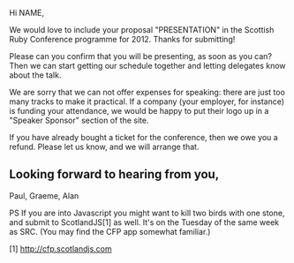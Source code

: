 Hi NAME,

We would love to include your proposal "PRESENTATION"  in the Scottish Ruby Conference programme for 2012.  Thanks for submitting!

Please can you confirm that you will be presenting, as soon as you can?  Then we can start getting our schedule together and letting delegates know about the talk.

We are sorry that we can not offer expenses for speaking: there are just too many tracks to make it practical.  If a company (your employer, for instance) is funding your attendance, we would be happy to put their logo up in a "Speaker Sponsor" section of the site.

If you have already bought a ticket for the conference, then we owe you a refund. Please let us know, and we will arrange that.

Looking forward to hearing from you,
---
Paul, Graeme, Alan

PS If you are into Javascript you might want to kill two birds with one stone, and submit to ScotlandJS[1]  as well. It's on the Tuesday of the same week as SRC.  (You may find the CFP app somewhat familiar.)

[1] http://cfp.scotlandjs.com
